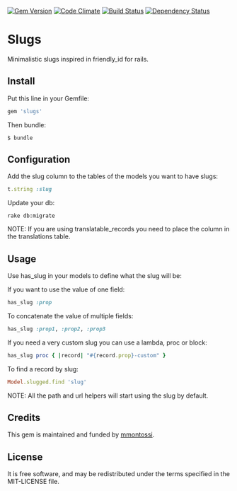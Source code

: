 [![Gem Version](https://badge.fury.io/rb/slugs.svg)](http://badge.fury.io/rb/slugs)
[![Code Climate](https://codeclimate.com/github/mmontossi/slugs/badges/gpa.svg)](https://codeclimate.com/github/mmontossi/slugs)
[![Build Status](https://travis-ci.org/mmontossi/slugs.svg)](https://travis-ci.org/mmontossis/slugs)
[![Dependency Status](https://gemnasium.com/mmontossi/slugs.svg)](https://gemnasium.com/mmontossi/slugs)

# Slugs

Minimalistic slugs inspired in friendly_id for rails.

## Install

Put this line in your Gemfile:
```ruby
gem 'slugs'
```

Then bundle:
```
$ bundle
```

## Configuration

Add the slug column to the tables of the models you want to have slugs:
```ruby
t.string :slug
```

Update your db:
```
rake db:migrate
```

NOTE: If you are using translatable_records you need to place the column in the translations table.

## Usage

Use has_slug in your models to define what the slug will be:

If you want to use the value of one field:
```ruby
has_slug :prop
```

To concatenate the value of multiple fields:
```ruby
has_slug :prop1, :prop2, :prop3
```

If you need a very custom slug you can use a lambda, proc or block:
```ruby
has_slug proc { |record| "#{record.prop}-custom" }
```

To find a record by slug:
```ruby
Model.slugged.find 'slug'
```

NOTE: All the path and url helpers will start using the slug by default.

## Credits

This gem is maintained and funded by [mmontossi](https://github.com/mmontossi).

## License

It is free software, and may be redistributed under the terms specified in the MIT-LICENSE file.
